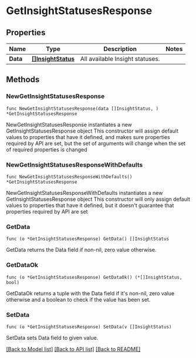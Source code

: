 # GetInsightStatusesResponse

## Properties

Name | Type | Description | Notes
------------ | ------------- | ------------- | -------------
**Data** | [**[]InsightStatus**](InsightStatus.md) | All available Insight statuses. | 

## Methods

### NewGetInsightStatusesResponse

`func NewGetInsightStatusesResponse(data []InsightStatus, ) *GetInsightStatusesResponse`

NewGetInsightStatusesResponse instantiates a new GetInsightStatusesResponse object
This constructor will assign default values to properties that have it defined,
and makes sure properties required by API are set, but the set of arguments
will change when the set of required properties is changed

### NewGetInsightStatusesResponseWithDefaults

`func NewGetInsightStatusesResponseWithDefaults() *GetInsightStatusesResponse`

NewGetInsightStatusesResponseWithDefaults instantiates a new GetInsightStatusesResponse object
This constructor will only assign default values to properties that have it defined,
but it doesn't guarantee that properties required by API are set

### GetData

`func (o *GetInsightStatusesResponse) GetData() []InsightStatus`

GetData returns the Data field if non-nil, zero value otherwise.

### GetDataOk

`func (o *GetInsightStatusesResponse) GetDataOk() (*[]InsightStatus, bool)`

GetDataOk returns a tuple with the Data field if it's non-nil, zero value otherwise
and a boolean to check if the value has been set.

### SetData

`func (o *GetInsightStatusesResponse) SetData(v []InsightStatus)`

SetData sets Data field to given value.



[[Back to Model list]](../README.md#documentation-for-models) [[Back to API list]](../README.md#documentation-for-api-endpoints) [[Back to README]](../README.md)


